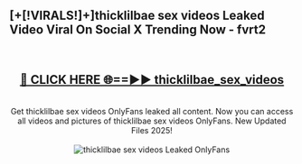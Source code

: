 <h2>[+[!VIRALS!]+]thicklilbae sex videos Leaked Video Viral On Social X Trending Now - fvrt2</h2>
<br>
<div align="center">
<h2><a href="https://libra.edu.pl?thicklilbae_sex_videos" rel="nofollow">🔴 CLICK HERE 🌐==►► thicklilbae_sex_videos</a></h2>
<br>
Get thicklilbae sex videos OnlyFans leaked all content. Now you can access all videos and pictures of thicklilbae sex videos OnlyFans. New Updated Files 2025!
<br>
<br>
<a href="https://libra.edu.pl?thicklilbae_sex_videos" rel="nofollow" data-target="animated-image.originalLink"><img src="https://i.ibb.co.com/WyWwxjT/player-gif2.gif" alt="thicklilbae sex videos Leaked OnlyFans" style="max-width: 100%; display: inline-block;" data-target="animated-image.originalImage"></a>
</div>
<br>